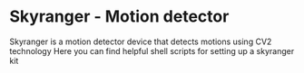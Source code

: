 # Skyranger - Motion detector

Skyranger is a motion detector device that detects motions using CV2 technology
Here you can find helpful shell scripts for setting up a skyranger kit

